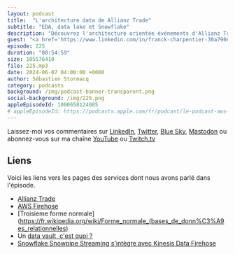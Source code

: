```yaml
---
layout: podcast
title:  "L'architecture data de Allianz Trade"
subtitle: "EDA, data lake et Snowflake"
description: "Découvrez l'architecture orientée événements d'Allianz Trade et les systèmes d'ingestion, de stockage, de transformation et d'analyse de données mis en place avec Snowflake. Nous faisons une exploration approfondie de la gestion de données à grande échelle chez Allianz Trade, leader mondial de l'assurance-crédit. Un podcast informatif pour les data scientists, analystes de données et tous ceux qui s'intéressent à la gestion de données."
guest: "<a href='https://www.linkedin.com/in/franck-charpentier-30a7966/'>Frank Charpentier</a>, Enterprise data architect chez Allianz Trade et <a href='https://www.linkedin.com/in/nlerose/'>Nicolas Lerose</a>, Manager avant-vente chez Snowflake"
episode: 225
duration: "00:54:59" 
size: 105576410
file: 225.mp3
date: 2024-06-07 04:00:00 +0000
author: Sébastien Stormacq
category: podcasts
background: /img/podcast-banner-transparent.png
social-background: /img/225.png
appleEpisodeId: 1000658124085
# appleEpisodeId: https://podcasts.apple.com/fr/podcast/le-podcast-aws-en-français/id1452118442
---
```


Laissez-moi vos commentaires sur [LinkedIn](https://www.linkedin.com/in/sebastienstormacq/), [Twitter](https://twitter.com/sebsto), [Blue Sky](https://bsky.app/profile/sebsto.bsky.social), [Mastodon](https://awscommunity.social/@sebsto) ou abonnez-vous sur ma chaîne [YouTube](https://www.youtube.com/sebsto) ou [Twitch.tv](https://www.twitch.tv/sebAWS)

## Liens

Voici les liens vers les pages des services dont nous avons parlé dans l'épisode.

- [Allianz Trade](https://www.allianz-trade.fr/)
- [AWS Firehose](https://aws.amazon.com/fr/firehose/)
- [Troisieme forme normale](https://fr.wikipedia.org/wiki/Forme_normale_(bases_de_donn%C3%A9es_relationnelles) 
- Un [data vault, c'est quoi ?](https://www.snowflake.com/data-cloud-glossary/data-vault/)
- [Snowflake Snowpipe Streaming s'intègre avec Kinesis Data Firehose](https://aws.amazon.com/about-aws/whats-new/2024/01/stream-data-snowflake-kinesis-data-firehose-snowpipe-streaming-preview/)